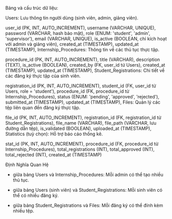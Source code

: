 Bảng và cấu trúc dữ liệu:

Users: Lưu thông tin người dùng (sinh viên, admin, giảng viên).

user_id (PK, INT, AUTO_INCREMENT),
username (VARCHAR, UNIQUE),
password (VARCHAR, hash bảo mật),
role (ENUM: 'student', 'admin', 'supervisor'),
email (VARCHAR, UNIQUE),
is_active (BOOLEAN, chỉ kích hoạt với admin và giảng viên),
created_at (TIMESTAMP),
updated_at (TIMESTAMP),
Internship_Procedures: Thông tin về các thủ tục thực tập.

procedure_id (PK, INT, AUTO_INCREMENT),
title (VARCHAR),
description (TEXT),
is_active (BOOLEAN),
created_by (FK, user_id từ Users),
created_at (TIMESTAMP),
updated_at (TIMESTAMP),
Student_Registrations: Chi tiết về các đăng ký thực tập của sinh viên.

registration_id (PK, INT, AUTO_INCREMENT),
student_id (FK, user_id từ Users, role = 'student'),
procedure_id (FK, procedure_id từ Internship_Procedures),
status (ENUM: 'pending', 'approved', 'rejected'),
submitted_at (TIMESTAMP),
updated_at (TIMESTAMP),
Files: Quản lý các tệp liên quan đến đăng ký thực tập.

file_id (PK, INT, AUTO_INCREMENT),
registration_id (FK, registration_id từ Student_Registrations),
file_name (VARCHAR),
file_path (VARCHAR, lưu đường dẫn tệp),
is_validated (BOOLEAN),
uploaded_at (TIMESTAMP),
Statistics (tuỳ chọn): Hỗ trợ báo cáo thống kê.

stat_id (PK, INT, AUTO_INCREMENT),
procedure_id (FK, procedure_id từ Internship_Procedures),
total_registrations (INT),
total_approved (INT),
total_rejected (INT),
created_at (TIMESTAMP)

Định Nghĩa Quan Hệ

- giữa bảng Users và Internship_Procedures: Mỗi admin có thể tạo nhiều thủ tục.
 
- giữa bảng Users (sinh viên) và Student_Registrations: Mỗi sinh viên có thể có nhiều đăng ký.

- giữa bảng Student_Registrations và Files: Mỗi đăng ký có thể đính kèm nhiều tệp.

